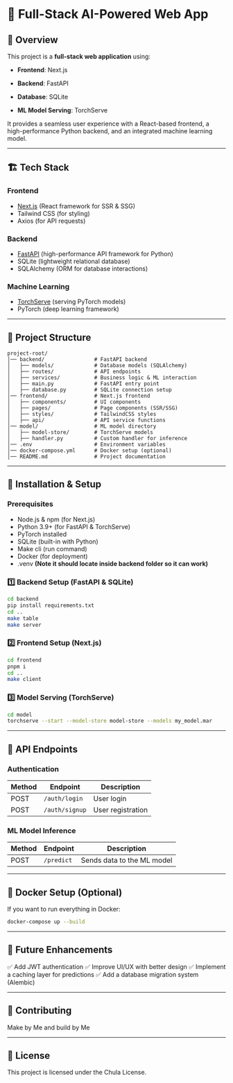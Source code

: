# 🚀 Full-Stack AI-Powered Web App

## 📌 Overview

This project is a **full-stack web application** using:

- **Frontend**: Next.js

- **Backend**: FastAPI

- **Database**: SQLite

- **ML Model Serving**: TorchServe

It provides a seamless user experience with a React-based frontend, a high-performance Python backend, and an integrated machine learning model.

---

## 🏗 Tech Stack

### Frontend

- [Next.js](https://nextjs.org/) (React framework for SSR & SSG)
- Tailwind CSS (for styling)
- Axios (for API requests)

### Backend

- [FastAPI](https://fastapi.tiangolo.com/) (high-performance API framework for Python)
- SQLite (lightweight relational database)
- SQLAlchemy (ORM for database interactions)

### Machine Learning

- [TorchServe](https://pytorch.org/serve/) (serving PyTorch models)
- PyTorch (deep learning framework)

---

## 📂 Project Structure

```
project-root/
│── backend/                # FastAPI backend
│   ├── models/             # Database models (SQLAlchemy)
│   ├── routes/             # API endpoints
│   ├── services/           # Business logic & ML interaction
│   ├── main.py             # FastAPI entry point
│   ├── database.py         # SQLite connection setup
│── frontend/               # Next.js frontend
│   ├── components/         # UI components
│   ├── pages/              # Page components (SSR/SSG)
│   ├── styles/             # TailwindCSS styles
│   ├── api/                # API service functions
│── model/                  # ML model directory
│   ├── model-store/        # TorchServe models
│   ├── handler.py          # Custom handler for inference
│── .env                    # Environment variables
│── docker-compose.yml      # Docker setup (optional)
│── README.md               # Project documentation
```

---

## 🔧 Installation & Setup

### Prerequisites

- Node.js & npm (for Next.js)
- Python 3.9+ (for FastAPI & TorchServe)
- PyTorch installed
- SQLite (built-in with Python)
- Make cli (run command)
- Docker (for deployment)
- .venv **(Note it should locate inside backend folder so it can work)**

### 1️⃣ Backend Setup (FastAPI & SQLite)

```bash
cd backend
pip install requirements.txt
cd ..
make table
make server
```

### 2️⃣ Frontend Setup (Next.js)

```bash
cd frontend
pnpm i
cd ..
make client
```

### 3️⃣ Model Serving (TorchServe)

```bash
cd model
torchserve --start --model-store model-store --models my_model.mar
```

---

## 🔌 API Endpoints

### Authentication

| Method | Endpoint         | Description        |
|--------|-----------------|--------------------|
| POST   | `/auth/login`   | User login        |
| POST   | `/auth/signup`  | User registration |

### ML Model Inference

| Method | Endpoint      | Description                     |
|--------|--------------|---------------------------------|
| POST   | `/predict`   | Sends data to the ML model     |

---

## 🐳 Docker Setup (Optional)

If you want to run everything in Docker:

```bash
docker-compose up --build
```

---

## 📌 Future Enhancements

✅ Add JWT authentication
✅ Improve UI/UX with better design
✅ Implement a caching layer for predictions
✅ Add a database migration system (Alembic)

---

## 🤝 Contributing

Make by Me and build by Me

---

## 📝 License

This project is licensed under the Chula License.
